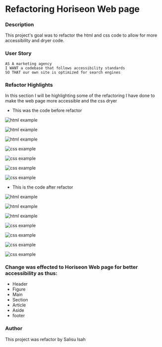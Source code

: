 # Refactoring Horiseon Web page

### Description

This project's goal was to refactor the html and css code to allow for more accessibility and dryer code.

### User Story

```
AS A marketing agency
I WANT a codebase that follows accessibility standards
SO THAT our own site is optimized for search engines
```

### Refactor Highlights

In this section I will be highlighting some of the refactoring I have done to make the web page more accessible and the css dryer

- This was the code before refactor

![html example](./assets/images/htmlheadingsectionbeforeRefactor.png)

![html example](./assets/images/htmlbodysection_a.PNG)

![html example](./assets/images/htmlbodysection_b.PNG)

![css example](./assets/images/cssbeforerefactor_a.PNG)

![css example](./assets/images/cssbeforerefactor_b.PNG)

![css example](./assets/images/cssafterrefactor_c.PNG)

![css example](./assets/images/cssbeforerefactor_d.PNG)

- This is the code after refactor

![html example](./assets/images/htmlafterrefactor_a.PNG)

![html example](./assets/images/htmlafterefactor_b.PNG)

![html example](./assets/images/htmlafterrefactor_c.PNG)

![css example](./assets/images/cssafterrefactor_a.PNG)

![css example](./assets/images/cssafterrefactor_b.PNG)

![css example](./assets/images/cssafterrefactor_c.PNG)

![css example](./assets/images/cssbeforerefactor_d.PNG)

### Change was effected to Horiseon Web page for better accessibility as thus:

- Header
- Figure
- Main
- Section
- Article
- Aside
- footer

### Author

This project was refactor by Salisu Isah
